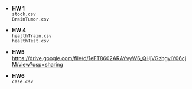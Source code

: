 - **HW 1** <br>
`stock.csv` <br>
`BrainTumor.csv`

- **HW 4** <br>
`healthTrain.csv` <br>
`healthTest.csv`

- **HW5** <br>
https://drive.google.com/file/d/1eFT8602ARAYvyW6_QHjVGzhgylY06cjM/view?usp=sharing

- **HW6** <br>
`case.csv`
